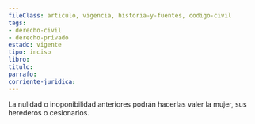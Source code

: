 ```yaml
---
fileClass: articulo, vigencia, historia-y-fuentes, codigo-civil
tags:
- derecho-civil
- derecho-privado
estado: vigente
tipo: inciso
libro:
titulo:
parrafo:
corriente-juridica:
---
```

La nulidad o inoponibilidad anteriores podrán hacerlas valer la mujer, sus herederos o cesionarios.
